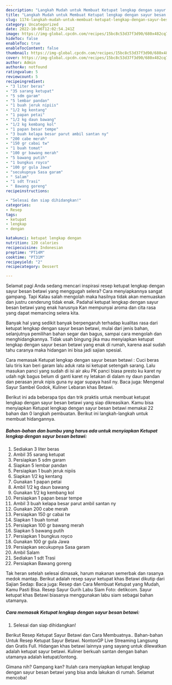 ```yaml
---
description: "Langkah Mudah untuk Membuat Ketupat lengkap dengan sayur besan betawi yang Lezat, Buat Buka Puasa}"
title: "Langkah Mudah untuk Membuat Ketupat lengkap dengan sayur besan betawi yang Lezat, Buat Buka Puasa}"
slug: 1174-langkah-mudah-untuk-membuat-ketupat-lengkap-dengan-sayur-besan-betawi-yang-lezat-buat-buka-puasa
category: Uncategorized
date: 2022-10-06T12:02:54.241Z
image: https://img-global.cpcdn.com/recipes/15bc8c53d37f3d90/680x482cq70/ketupat-lengkap-dengan-sayur-besan-betawi-foto-resep-utama.jpg
hideToc: false
enableToc: true
enableTocContent: false
thumbnail: https://img-global.cpcdn.com/recipes/15bc8c53d37f3d90/680x482cq70/ketupat-lengkap-dengan-sayur-besan-betawi-foto-resep-utama.jpg
cover: https://img-global.cpcdn.com/recipes/15bc8c53d37f3d90/680x482cq70/ketupat-lengkap-dengan-sayur-besan-betawi-foto-resep-utama.jpg
author: Admin
authorAv: notfound
ratingvalue: 5
reviewcount: 5
recipeingredient:
- "3 liter beras"
- "35 sarang ketupat"
- "5 sdm garam"
- "5 lembar pandan"
- "1 buah jeruk nipiis"
- "1/2 kg kentang"
- "1 papan petai"
- "1/2 kg daun bawang"
- "1/2 kg kembang kol"
- "1 papan besar tempe"
- "3 buah kelapa besar parut ambil santan ny"
- "200 cabe merah"
- "150 gr cabai tw"
- "1 buah tomat"
- "100 gr bawang merah"
- "5 bawang putih"
- "1 bungkus royco"
- "100 gr gula Jawa"
- "secukupnya Sasa garam"
- " Salam"
- "1 sdt Trasi"
- " Bawang goreng"
recipeinstructions:

- "Selesai dan siap dihidangkan!"
categories:
- Resep
tags:
- ketupat
- lengkap
- dengan

katakunci: ketupat lengkap dengan 
nutrition: 120 calories
recipecuisine: Indonesian
preptime: "PT14M"
cooktime: "PT31M"
recipeyield: "2"
recipecategory: Dessert

---
```



Selamat pagi Anda sedang mencari inspirasi resep ketupat lengkap dengan sayur besan betawi yang menggugah selera? Cara menyiapkannya sangat gampang. Tapi Kalau salah mengolah maka hasilnya tidak akan memuaskan dan justru cenderung tidak enak. Padahal ketupat lengkap dengan sayur besan betawi yang enak harusnya Kan mempunyai aroma dan cita rasa yang dapat memancing selera kita.


Banyak hal yang sedikit banyak berpengaruh terhadap kualitas rasa dari ketupat lengkap dengan sayur besan betawi, mulai dari jenis bahan, selanjutnya pemilihan bahan segar dan bagus, sampai cara mengolah dan menghidangkannya. Tidak usah bingung jika mau menyiapkan ketupat lengkap dengan sayur besan betawi yang enak di rumah, karena asal sudah tahu caranya maka hidangan ini bisa jadi sajian spesial.

Cara memasak Ketupat lengkap dengan sayur besan betawi : Cuci beras lalu tiris kan beri garam lalu aduk rata isi ketupat setengah sarang. Lalu masukan panci yang sudah di isi air aku PK panci biasa presto ku karet ny udah ngk bagus belum di ganti karet ny letakan di dalam ny daun pandan dan perasan jeruk nipis guna ny agar supaya hasil ny. Baca juga: Mengenal Sayur Sambel Godok, Kuliner Lebaran khas Betawi.


Berikut ini ada beberapa tips dan trik praktis untuk membuat ketupat lengkap dengan sayur besan betawi yang siap dikreasikan. Kamu bisa menyiapkan Ketupat lengkap dengan sayur besan betawi memakai 22 bahan dan 0 langkah pembuatan. Berikut ini langkah-langkah untuk membuat hidangannya.

<!--inarticleads1-->

##### Bahan-bahan dan bumbu yang harus ada untuk menyiapkan Ketupat lengkap dengan sayur besan betawi:

1. Sediakan 3 liter beras
1. Ambil 35 sarang ketupat
1. Persiapkan 5 sdm garam
1. Siapkan 5 lembar pandan
1. Persiapkan 1 buah jeruk nipiis
1. Siapkan 1/2 kg kentang
1. Gunakan 1 papan petai
1. Ambil 1/2 kg daun bawang
1. Gunakan 1/2 kg kembang kol
1. Persiapkan 1 papan besar tempe
1. Ambil 3 buah kelapa besar parut ambil santan ny
1. Gunakan 200 cabe merah
1. Persiapkan 150 gr cabai tw
1. Siapkan 1 buah tomat
1. Persiapkan 100 gr bawang merah
1. Siapkan 5 bawang putih
1. Persiapkan 1 bungkus royco
1. Gunakan 100 gr gula Jawa
1. Persiapkan secukupnya Sasa garam
1. Ambil  Salam
1. Sediakan 1 sdt Trasi
1. Persiapkan  Bawang goreng


Tak heran setelah selesai dimasak, harum makanan semerbak dan rasanya medok mantap. Berikut adalah resep sayur ketupat khas Betawi dikutip dari Sajian Sedap: Baca juga: Resep dan Cara Membuat Ketupat yang Mudah, Kamu Pasti Bisa. Resep Sayur Gurih Labu Siam Foto: detikcom. Sayur ketupat khas Betawi biasanya menggunakan labu siam sebagai bahan utamanya. 

<!--inarticleads2-->

##### Cara memasak Ketupat lengkap dengan sayur besan betawi:


1. Selesai dan siap dihidangkan!

Berikut Resep Ketupat Sayur Betawi dan Cara Membuatnya.. Bahan-bahan Untuk Resep Ketupat Sayur Betawi. NontonGP Live Streaming Langsung dan Gratis Full. Hidangan khas betawi lainnya yang sayang untuk dilewatkan adalah ketupat sayur betawi. Kuliner berkuah santan dengan bahan utamanya adalah ketupat/lontong. 

Gimana nih? Gampang kan? Itulah cara menyiapkan ketupat lengkap dengan sayur besan betawi yang bisa anda lakukan di rumah. Selamat mencoba!
